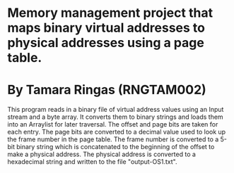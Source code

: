 # Memory management project that maps binary virtual addresses to physical addresses using a page table. 
# By Tamara Ringas  (RNGTAM002)
This program reads in a binary file of virtual address values using an Input stream and a byte array. It converts them to binary strings and loads them into an Arraylist for later traversal.
The offset and page bits are taken for each entry. The page bits are converted to a decimal value used to look up the frame number in the page table. 
The frame number is converted to a 5-bit binary string which is concatenated to the beginning of the offset to make a physical address. 
The physical address is converted to a hexadecimal string and written to the file "output-OS1.txt".
